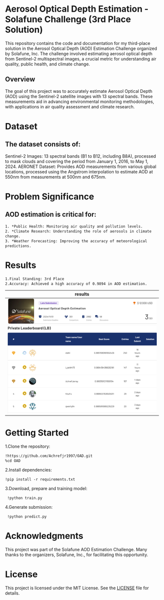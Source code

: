 # Aerosol Optical Depth Estimation - Solafune Challenge (3rd Place Solution)

This repository contains the code and documentation for my third-place solution in the Aerosol Optical Depth (AOD) Estimation Challenge organized by Solafune,
Inc. The challenge involved estimating aerosol optical depth from Sentinel-2 multispectral images, a crucial metric for understanding air quality, 
public health, and climate change.

## Overview

The goal of this project was to accurately estimate Aerosol Optical Depth (AOD) using the Sentinel-2 satellite images with 13 spectral bands. 
These measurements aid in advancing environmental monitoring methodologies, with applications in air quality assessment and climate research.

# Dataset
## The dataset consists of:

Sentinel-2 Images: 13 spectral bands (B1 to B12, including B8A), processed to mask clouds and covering the period from January 1, 2016, to May 1, 2024.
AERONET Dataset: Provides AOD measurements from various global locations, processed using the Angstrom interpolation to estimate AOD at 550nm from measurements at 500nm and 675nm.

# Problem Significance
## AOD estimation is critical for:

    1. *Public Health: Monitoring air quality and pollution levels.
    2. *Climate Research: Understanding the role of aerosols in climate change.
    3. *Weather Forecasting: Improving the accuracy of meteorological predictions.
    
# Results
    1.Final Standing: 3rd Place
    2.Accuracy: Achieved a high accuracy of 0.9894 in AOD estimation.
    
| results |
|------------------|
|![results](assets/assets1.png) |
|![results](assets/assets2.png) |

# Getting Started

1.Clone the repository:

    !https://github.com/Achrefjr1997/OAD.git
    %cd OAD
    
2.Install dependencies:

    !pip install -r requirements.txt
    
3.Download, prepare and training model:

     !python train.py 
            
4.Generate submission:

     !python predict.py 

# Acknowledgments

This project was part of the Solafune AOD Estimation Challenge. Many thanks to the organizers, Solafune, Inc., for facilitating this opportunity.

# License
This project is licensed under the MIT License. See the [LICENSE](LICENSE)  file for details.
